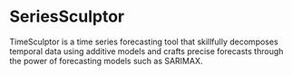 # SeriesSculptor
TimeSculptor is a time series forecasting tool that skillfully decomposes temporal data using additive models and crafts precise forecasts through the power of forecasting models such as SARIMAX. 
